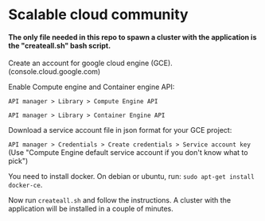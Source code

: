 # Scalable cloud community
#### The only file needed in this repo to spawn a cluster with the application is the "createall.sh" bash script.


Create an account for google cloud engine (GCE). (console.cloud.google.com)

Enable Compute engine and Container engine API:

`API manager > Library > Compute Engine API`

`API manager > Library > Container Engine API`

Download a service account file in json format for your GCE project:

`API manager > Credentials > Create credentials > Service account key` (Use "Compute Engine default service account if you don't know what to pick")

You need to install docker. On debian or ubuntu, run: `sudo apt-get install docker-ce`.

Now run `createall.sh` and follow the instructions. A cluster with the application will be installed in a couple of minutes.
